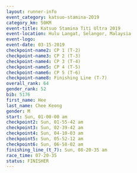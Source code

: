 ```yaml
---
layout: runner-info 
event_category: katsuo-stamina-2019 
category_km: 50KM 
event-title: Katsuo Stamina Titi Ultra 2019 
event-location: Hulu Langat, Selangor, Malaysia 
event-logo: 
event-date: 03-15-2019 
checkpoint-name2: CP 1 (T-2) 
checkpoint-name3: CP 2 (T-3) 
checkpoint-name4: CP 3 (T-4) 
checkpoint-name5: CP 4 (T-5) 
checkpoint-name6: CP 5 (T-6) 
checkpoint-name8: Finishing Line (T-7) 
overall_rank: 64
gender_rank: 52
bib: 5176
first_name: Hee
last_name: Chee Keong
gender: M
start: Sun, 01-00-00 am
checkpoint2: Sun, 01-55-42 am
checkpoint3: Sun, 02-39-42 am
checkpoint4: Sun, 04-10-03 am
checkpoint5: Sun, 05-52-12 am
checkpoint6: Sun, 06-58-02 am
finishing_line_(t_7): Sun, 08-20-35 am
race_time: 07-20-35
status: FINISHER
---
```


